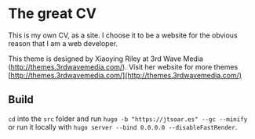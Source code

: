 # The great CV

This is my own CV, as a site. I choose it to be a website for the obvious reason that I am a web developer.

This theme is designed by Xiaoying Riley at 3rd Wave Media (http://themes.3rdwavemedia.com/). Visit her website for more themes [http://themes.3rdwavemedia.com/](http://themes.3rdwavemedia.com/)

## Build

`cd` into the `src` folder and run `hugo -b "https://jtsoar.es" --gc --minify` or run it locally with `hugo server --bind 0.0.0.0 --disableFastRender`.
